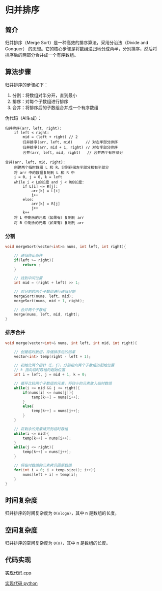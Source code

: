 # 归并排序

## 简介
归并排序（Merge Sort）是一种高效的排序算法，采用分治法（Divide and Conquer） 的思想。它的核心步骤是将数组递归地分成两半，分别排序，然后将排序后的两部分合并成一个有序数组。

## 算法步骤
归并排序的步骤如下：
1. 分割：将数组对半分开，直到最小
2. 排序：对每个子数组进行排序
3. 合并：将排序后的子数组合并成一个有序数组

伪代码（AI生成）：
```text
归并排序(arr, left, right):
    if left < right:
        mid = (left + right) // 2
        归并排序(arr, left, mid)      // 对左半部分排序
        归并排序(arr, mid + 1, right) // 对右半部分排序
        合并(arr, left, mid, right)   // 合并两个有序部分

合并(arr, left, mid, right):
    创建两个临时数组 L 和 R，分别存储左半部分和右半部分
    将 arr 中的数据复制到 L 和 R 中
    i = 0, j = 0, k = left
    while i < L的长度 and j < R的长度:
        if L[i] <= R[j]:
            arr[k] = L[i]
            i++
        else:
            arr[k] = R[j]
            j++
        k++
    将 L 中剩余的元素（如果有）复制到 arr
    将 R 中剩余的元素（如果有）复制到 arr
```
### 分割

```cpp
void mergeSort(vector<int>& nums, int left, int right){

    // 递归终止条件
    if(left >= right){
        return ;
    }

    // 找到中间位置
    int mid = (right + left) >> 1;

    // 对分割的两个子数组进行递归分割
    mergeSort(nums, left, mid);
    mergeSort(nums, mid + 1, right);

    // 合并两个子数组
    merge(nums, left, mid, right);
}
```

### 排序合并
```cpp
void merge(vector<int>& nums, int left, int mid, int right){

    // 创建临时数组，存储排序后的结果
    vector<int> temp(right - left + 1);

    // 初始化两个指针（i，j），分别指向两个子数组的起始位置
    // k 指向临时数组的起始位置
    int i = left, j = mid + 1, k = 0;

    // 循环比较两个子数组的元素，将较小的元素放入临时数组
    while(i <= mid && j <= right){
        if(nums[i] <= nums[j]){
            temp[k++] = nums[i++];
        }
        else{
            temp[k++] = nums[j++];
        }
    }

    // 将剩余的元素拷贝到临时数组
    while(i <= mid){
        temp[k++] = nums[i++];
    }
    while(j <= right){
        temp[k++] = nums[j++];
    }

    // 将临时数组的元素拷贝回原数组
    for(int i = 0; i < temp.size(); i++){
        nums[left + i] = temp[i];
    }
}
```

## 时间复杂度

归并排序的时间复杂度为 `O(nlogn)`，其中 n 是数组的长度。

## 空间复杂度
归并排序的空间复杂度为 `O(n)`，其中 n 是数组的长度。


## 代码实现
[实现代码 cpp](./merge_sort.cpp)

[实现代码 python](./merge_sort.py)